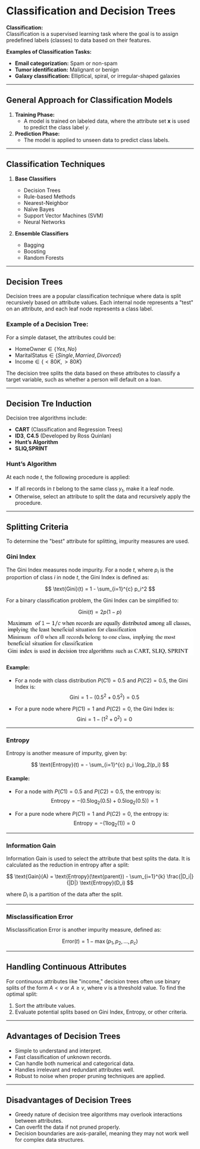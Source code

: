 # Classification and Decision Trees

**Classification:**  
Classification is a supervised learning task where the goal is to assign predefined labels (classes) to data based on their features.

**Examples of Classification Tasks:**
- **Email categorization:** Spam or non-spam
- **Tumor identification:** Malignant or benign
- **Galaxy classification:** Elliptical, spiral, or irregular-shaped galaxies

---

## General Approach for Classification Models

1. **Training Phase:**
   - A model is trained on labeled data, where the attribute set $\mathbf{x}$ is used to predict the class label $y$.
2. **Prediction Phase:**
   - The model is applied to unseen data to predict class labels.

---

## Classification Techniques

1. **Base Classifiers**  
   - Decision Trees  
   - Rule-based Methods  
   - Nearest-Neighbor  
   - Naïve Bayes  
   - Support Vector Machines (SVM)  
   - Neural Networks

2. **Ensemble Classifiers**  
   - Bagging  
   - Boosting  
   - Random Forests

---

## Decision Trees

Decision trees are a popular classification technique where data is split recursively based on attribute values. Each internal node represents a "test" on an attribute, and each leaf node represents a class label.

### Example of a Decision Tree:
For a simple dataset, the attributes could be:

- $\text{HomeOwner} \in \{Yes, No\}$
- $\text{MaritalStatus} \in \{Single, Married, Divorced\}$
- $\text{Income} \in \{< 80K, > 80K\}$

The decision tree splits the data based on these attributes to classify a target variable, such as whether a person will default on a loan.

---

## Decision Tre Induction

Decision tree algorithms include:

- **CART** (Classification and Regression Trees)
- **ID3**, **C4.5** (Developed by Ross Quinlan)
- **Hunt’s Algorithm**
- **SLIQ,SPRINT**

### Hunt’s Algorithm
At each node $t$, the following procedure is applied:
- If all records in $t$ belong to the same class $y_t$, make it a leaf node.
- Otherwise, select an attribute to split the data and recursively apply the procedure.

---

## Splitting Criteria

To determine the "best" attribute for splitting, impurity measures are used.

### Gini Index

The Gini Index measures node impurity. For a node $t$, where $p_i$ is the proportion of class $i$ in node $t$, the Gini Index is defined as:

$$
\text{Gini}(t) = 1 - \sum_{i=1}^{c} p_i^2
$$

For a binary classification problem, the Gini Index can be simplified to:

$$
\text{Gini}(t) = 2p(1 - p)
$$
![Image](images/image_20241017175436.png)

#### Example:
- For a node with class distribution $P(C1) = 0.5$ and $P(C2) = 0.5$, the Gini Index is:
$$
\text{Gini} = 1 - (0.5^2 + 0.5^2) = 0.5
$$

- For a pure node where $P(C1) = 1$ and $P(C2) = 0$, the Gini Index is:
$$
\text{Gini} = 1 - (1^2 + 0^2) = 0
$$

---

### Entropy

Entropy is another measure of impurity, given by:

$$
\text{Entropy}(t) = - \sum_{i=1}^{c} p_i \log_2(p_i)
$$

#### Example:
- For a node with $P(C1) = 0.5$ and $P(C2) = 0.5$, the entropy is:
$$
\text{Entropy} = - (0.5 \log_2(0.5) + 0.5 \log_2(0.5)) = 1
$$

- For a pure node where $P(C1) = 1$ and $P(C2) = 0$, the entropy is:
$$
\text{Entropy} = - (1 \log_2(1)) = 0
$$

---

### Information Gain

Information Gain is used to select the attribute that best splits the data. It is calculated as the reduction in entropy after a split:

$$
\text{Gain}(A) = \text{Entropy}(\text{parent}) - \sum_{i=1}^{k} \frac{|D_i|}{|D|} \text{Entropy}(D_i)
$$

where $D_i$ is a partition of the data after the split.

---

### Misclassification Error

Misclassification Error is another impurity measure, defined as:

$$
\text{Error}(t) = 1 - \max(p_1, p_2, \dots, p_c)
$$

---

## Handling Continuous Attributes

For continuous attributes like "income," decision trees often use binary splits of the form $A < v$ or $A \geq v$, where $v$ is a threshold value. To find the optimal split:

1. Sort the attribute values.
2. Evaluate potential splits based on Gini Index, Entropy, or other criteria.

---

## Advantages of Decision Trees

- Simple to understand and interpret.
- Fast classification of unknown records.
- Can handle both numerical and categorical data.
- Handles irrelevant and redundant attributes well.
- Robust to noise when proper pruning techniques are applied.

---

## Disadvantages of Decision Trees

- Greedy nature of decision tree algorithms may overlook interactions between attributes.
- Can overfit the data if not pruned properly.
- Decision boundaries are axis-parallel, meaning they may not work well for complex data structures.
